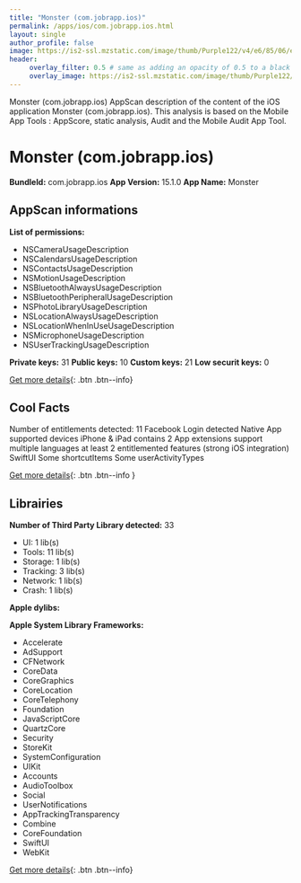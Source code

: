 ```yaml
---
title: "Monster (com.jobrapp.ios)"
permalink: /apps/ios/com.jobrapp.ios.html
layout: single
author_profile: false
image: https://is2-ssl.mzstatic.com/image/thumb/Purple122/v4/e6/85/06/e685065e-1f36-52b8-108e-37dae8f5fcec/AppIcon-0-1x_U007emarketing-0-7-0-85-220.png/512x512bb.jpg
header: 
     overlay_filter: 0.5 # same as adding an opacity of 0.5 to a black background
     overlay_image: https://is2-ssl.mzstatic.com/image/thumb/Purple122/v4/e6/85/06/e685065e-1f36-52b8-108e-37dae8f5fcec/AppIcon-0-1x_U007emarketing-0-7-0-85-220.png/512x512bb.jpg
---
```

Monster (com.jobrapp.ios) AppScan description of the content of the iOS application Monster (com.jobrapp.ios). This analysis is based on the Mobile App Tools : AppScore, static analysis, Audit and the Mobile Audit App Tool.

# Monster (com.jobrapp.ios)

**BundleId:** com.jobrapp.ios
**App Version:** 15.1.0
**App Name:** Monster


## AppScan informations 

**List of permissions:** 
- NSCameraUsageDescription
- NSCalendarsUsageDescription
- NSContactsUsageDescription
- NSMotionUsageDescription
- NSBluetoothAlwaysUsageDescription
- NSBluetoothPeripheralUsageDescription
- NSPhotoLibraryUsageDescription
- NSLocationAlwaysUsageDescription
- NSLocationWhenInUseUsageDescription
- NSMicrophoneUsageDescription
- NSUserTrackingUsageDescription
  
  
**Private keys:** 31
**Public keys:** 10
**Custom keys:** 21
**Low securit keys:** 0
  
[Get more details](/pricing.html){: .btn .btn--info}

## Cool Facts

Number of entitlements detected: 11
Facebook Login detected
Native App
supported devices iPhone & iPad
contains 2 App extensions
support multiple languages
at least 2 entitlemented features (strong iOS integration)
SwiftUI
Some shortcutItems 
Some userActivityTypes
  
[Get more details](/pricing.html){: .btn .btn--info }

## Librairies 
**Number of Third Party Library detected:** 33
- UI: 1 lib(s)
- Tools: 11 lib(s)
- Storage: 1 lib(s)
- Tracking: 3 lib(s)
- Network: 1 lib(s)
- Crash: 1 lib(s)


**Apple dylibs:**


**Apple System Library Frameworks:**
- Accelerate
- AdSupport
- CFNetwork
- CoreData
- CoreGraphics
- CoreLocation
- CoreTelephony
- Foundation
- JavaScriptCore
- QuartzCore
- Security
- StoreKit
- SystemConfiguration
- UIKit
- Accounts
- AudioToolbox
- Social
- UserNotifications
- AppTrackingTransparency
- Combine
- CoreFoundation
- SwiftUI
- WebKit


  
[Get more details](/pricing.html){: .btn .btn--info}

